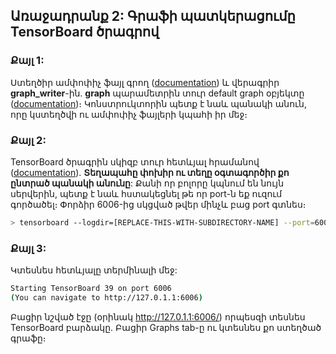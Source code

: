 ## Առաջադրանք 2: Գրաֆի պատկերացումը TensorBoard ծրագրով

### Քայլ 1:
Ստեղծիր ամփոփիչ ֆայլ գրող ([documentation](https://www.tensorflow.org/api_docs/python/tf/summary/FileWriter)) և վերագրիր **graph_writer**-ին. **graph** պարամետրին տուր default graph օբյեկտը ([documentation](https://www.tensorflow.org/api_docs/python/tf/get_default_graph))։ Կոնստրուկտորին պետք է նաև պանակի անուն, որը կստեղծվի ու ամփոփիչ ֆայլերի կպահի իր մեջ։

### Քայլ 2:
TensorBoard ծրագրին սկիզբ տուր հետևյալ հրամանով ([documentation](https://www.tensorflow.org/get_started/summaries_and_tensorboard#launching_tensorboard)). **Տեղապահը փոխիր ու տեղը օգտագործիր քո ընտրած պանակի անունը**: Քանի որ բոլորը կպնում են նույն սերվերին, պետք է նաև հստակեցնել թե որ port-ն եք ուզում գործածել։ Փորձիր 6006-ից սկցված թվեր մինչև բաց port գտնես։

```bash
> tensorboard --logdir=[REPLACE-THIS-WITH-SUBDIRECTORY-NAME] --port=6006
```

### Քայլ 3:
Կտեսնես հետևյալը տերմինալի մեջ:

```bash
Starting TensorBoard 39 on port 6006
(You can navigate to http://127.0.1.1:6006)
```

Բացիր նշված էջը (օրինակ http://127.0.1.1:6006/) որպեսզի տեսնես TensorBoard բարձակը. Բացիր Graphs tab-ը ու կտեսնես քո ստեղծած գրաֆը։